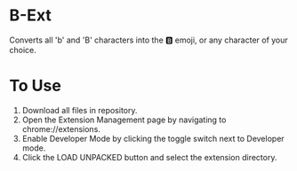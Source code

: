 # B-Ext
Converts all 'b' and 'B' characters into the 🅱️ emoji, or any character of your choice.

# To Use
1. Download all files in repository.
2. Open the Extension Management page by navigating to chrome://extensions. 
3. Enable Developer Mode by clicking the toggle switch next to Developer mode.
4. Click the LOAD UNPACKED button and select the extension directory.
